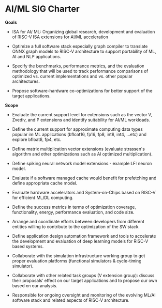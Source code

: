 # AI/ML SIG Charter

**Goals**

* ISA for AI/ ML: Organizing global research, development and evaluation of RISC-V ISA extensions for AI/ML acceleration

* Optimize a full software stack especially graph compiler to translate ONNX graph models to RISC-V architecture to support portability of ML, AI and NLP applications.

* Specify the benchmarks, performance metrics, and the evaluation methodology that will be used to track performance comparisons of optimized vs. current implementations and vs. other popular architectures.

* Propose software-hardware co-optimizations for better support of the target applications.


**Scope**

* Evaluate the current support level for extensions such as the vector V, Zvediv, and P extensions and identify suitability for AI/ML workloads.

* Define the current support for approximate computing data types popular im ML applications (bfloat16, fp16, fp8, int8, int4, ...etc) and explore bfloat8, fp4, etc.

* Define matrix multiplication vector extensions (evaluate strassen's algorithm and other optimizations such as AI optimized multiplication).

* Define spiking neural network model extensions - example LFI neuron model.

* Evaluate if a software managed cache would benefit for prefetching and define appropriate cache model.

* Evaluate hardware accelerators and System-on-Chips based on RISC-V for efficient ML/DL computing.

* Define the success metrics in terms of optimization coverage, functionality, energy, performance evaluation, and code size.

* Arrange and coordinate efforts between developers from different entities willing to contribute to the optimization of the SW stack. 

* Define application design automation framework and tools to accelerate the development and evaluation of deep learning models for RISC-V based systems.

* Collaborate with the simulation infrastructure working group to get proper evaluation platforms (functional simulators & cycle-timing simulator). 

* Collaborate with other related task groups (V extension group): discuss their proposals’ effect on our target applications and to propose our own based on our analysis.

* Responsible for ongoing oversight and monitoring of the evolving ML/AI software stack and related aspects of RISC-V architecture.
